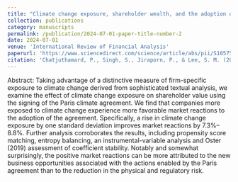 ```yaml
---
title: "Climate change exposure, shareholder wealth, and the adoption of the Paris agreement: A text-based approach"
collection: publications
category: manuscripts
permalink: /publication/2024-07-01-paper-title-number-2
date: 2024-07-01
venue: 'International Review of Financial Analysis'
paperurl: 'https://www.sciencedirect.com/science/article/abs/pii/S105752192400259X'
citation: 'Chatjuthamard, P., Singh, S., Jiraporn, P., & Lee, S. M. (2024). Climate change exposure, shareholder wealth, and the adoption of the Paris agreement: A text-based approach. International Review of Financial Analysis, 94, 103327.'
---
```


Abstract: Taking advantage of a distinctive measure of firm-specific exposure to climate change derived from sophisticated textual analysis, we examine the effect of climate change exposure on shareholder value using the signing of the Paris climate agreement. We find that companies more exposed to climate change experience more favorable market reactions to the adoption of the agreement. Specifically, a rise in climate change exposure by one standard deviation improves market reactions by 7.3%–8.8%. Further analysis corroborates the results, including propensity score matching, entropy balancing, an instrumental-variable analysis and Oster (2019) assessment of coefficient stability. Notably and somewhat surprisingly, the positive market reactions can be more attributed to the new business opportunities associated with the actions enabled by the Paris agreement than to the reduction in the physical and regulatory risk.
